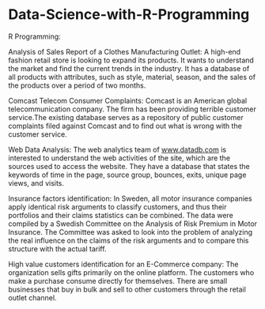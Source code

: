 # Data-Science-with-R-Programming
R Programming:

Analysis of Sales Report of a Clothes Manufacturing Outlet: 
A high-end fashion retail store is looking to expand its products. It wants to understand the market and find the current trends in the industry. It has a database of all products with attributes, such as style, material, season, and the sales of the products over a period of two months.

Comcast Telecom Consumer Complaints:
Comcast is an American global telecommunication company. The firm has been providing terrible customer service.The existing database serves as a repository of public customer complaints filed against Comcast and to find out what is wrong with the customer service.

Web Data Analysis:
The web analytics team of www.datadb.com is interested to understand the web activities of the site, which are the sources used to access the website. They have a database that states the keywords of time in the page, source group, bounces, exits, unique page views, and visits.

Insurance factors identification:
In Sweden, all motor insurance companies apply identical risk arguments to classify customers, and thus their portfolios and their claims statistics can be combined. The data were compiled by a Swedish Committee on the Analysis of Risk Premium in Motor Insurance. The Committee was asked to look into the problem of analyzing the real influence on the claims of the risk arguments and to compare this structure with the actual tariff.

High value customers identification for an E-Commerce company:
The organization sells gifts primarily on the online platform. The customers who make a purchase consume directly for themselves. There are small businesses that buy in bulk and sell to other customers through the retail outlet channel.
